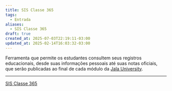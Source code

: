 ```yaml
---
title: SIS Classe 365
tags:
  - Entrada
aliases:
  - SIS Classe 365
draft: true
created_at: 2025-07-03T22:19:11-03:00
updated_at: 2025-02-14T16:03:32-03:00
---
```

Ferramenta que permite os estudantes consultem seus registros educacionais, desde suas informações pessoais até suas notas oficiais, que serão publicadas ao final de cada módulo da [Jala University](content/notas/2025/05/07/entrada/Jala_University.md).

---
[SIS Classe 365](https://sis.jala.university/)
